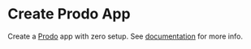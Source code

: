 # Create Prodo App

Create a [Prodo](https://prodo.dev) app with zero setup. See
[documentation](https://docs.prodo.dev/introduction/create-prodo-app) for more info.
